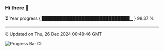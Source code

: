 ### Hi there 👋

⏳ Year progress { █████████████████████████████▁ } 98.37 %

---

⏰ Updated on Thu, 26 Dec 2024 00:48:46 GMT

![Progress Bar CI](https://github.com/Shyam-Makwana/GitHub-Actions-Demo/workflows/Progress%20Bar%20CI/badge.svg)

